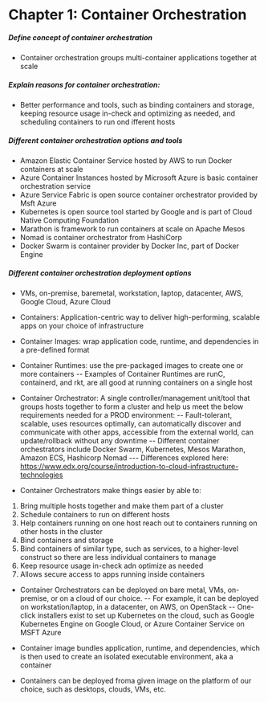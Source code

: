 # Chapter 1: Container Orchestration
##### Define concept of container orchestration
- Container orchestration groups multi-container applications together at scale

##### Explain reasons for container orchestration:
- Better performance and tools, such as binding containers and storage, keeping resource usage in-check and optimizing as needed, and scheduling containers to run ond ifferent hosts

##### Different container orchestration options and tools
- Amazon Elastic Container Service hosted by AWS to run Docker containers at scale
- Azure Container Instances hosted by Microsoft Azure is basic container orchestration service
- Azure Service Fabric is open source container orchestrator provided by Msft Azure
- Kubernetes is open source tool started by Google and is part of Cloud Native Computing Foundation
- Marathon is framework to run containers at scale on Apache Mesos
- Nomad is container orchestrator from HashiCorp
- Docker Swarm is container provider by Docker Inc, part of Docker Engine

##### Different container orchestration deployment options
- VMs, on-premise, baremetal, workstation, laptop, datacenter, AWS, Google Cloud, Azure Cloud


- Containers: Application-centric way to deliver high-performing, scalable apps on your choice of infrastructure
- Container Images: wrap application code, runtime, and dependencies in a  pre-defined format
- Container Runtimes: use the pre-packaged images to create one or more containers
-- Examples of Container Runtimes are runC, containerd, and rkt, are all good at running containers on a single host
- Container Orchestrator:  A single controller/management unit/tool that groups hosts together to form a cluster and help us meet the below requirements needed for a PROD environment:
-- Fault-tolerant, scalable, uses resources optimally, can automatically discover and communicate with other apps, accessible from the external world, can update/rollback without any downtime
-- Different container orchestrators include Docker Swarm, Kubernetes, Mesos Marathon, Amazon ECS, Hashicorp Nomad
--- Differences explored here:  https://www.edx.org/course/introduction-to-cloud-infrastructure-technologies
- Container Orchestrators make things easier by able to:
1. Bring multiple hosts together and make them part of a cluster
2. Schedule containers to run on different hosts
3. Help containers running on one host reach out to containers running on other hosts in the cluster
4. Bind containers and storage
5. Bind containers of similar type, such as services, to a higher-level construct so there are less individual containers to manage
6. Keep resource usage in-check adn optimize as needed
7. Allows secure access to apps running inside containers

- Container Orchestrators can be deployed on bare metal, VMs, on-premise, or on a cloud of our choice.
-- For example, it can be deployed on workstation/laptop, in a datacenter, on AWS, on OpenStack
-- One-click installers exist to set up Kubernetes on the cloud, such as Google Kubernetes Engine on Google Cloud, or Azure Container Service on MSFT Azure

- Container image bundles application, runtime, and dependencies, which is then used to create an isolated executable environment, aka a container
- Containers can be deployed froma  given image on the platform of our choice, such as desktops, clouds, VMs, etc.
